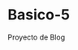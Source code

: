 # Basico-5
Proyecto de Blog 
<meta charset="utf-8">

<script>
	//alert("la edad de Cirstian es...");pop-up//

	
	document.write("La edad de cristian es...<br>");//para escribir en codigo html, dentro de javascript.
	document.write("<br>");
	document.write("?");
	document.write("<br>25");//comillas text, sin comillas es numero, se pueden utilizar operaciones sin las comillas, ejemp
		/*
		document.write("<br>");
		document.write("<br>ejemplo de solo numero y no texto");
		document.write("<br>");
		document.write(12+5);
			//la diferencia de utilizar el codigo de html dentro de java es que lo de html se puede utilizar como variables, y fuera no, fuera se ejecuta el codigo de origen y regrlas de uso de html.
		document.write("<br>20"+ "15");//a este proceso se le llama concatenacion, donde suma dos textos en este caso el 20 + el 15 ya que estan entre comillas
		document.write("<br>20" + 15);//en este caso esta sumando un texto+numero(porque este no se encuentra entre comillas), en ese caso lo vuelve a mostrar igual, lo concatena porque text+numero, es = a text+text, siempre.
		*/

</script>
